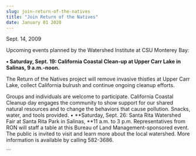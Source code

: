 ```yaml
---
slug: join-return-of-the-natives
title: "Join Return of the Natives"
date: January 01 2020
---
```


 
<p>Sept. 14, 2009</p>
<p>Upcoming events planned by the Watershed Institute at CSU Monterey Bay:</p>
<p>
  <strong
    >• Saturday, Sept. 19: California Coastal Clean-up at Upper Carr Lake in
    Salinas, 9 a.m.-noon.</strong
  >
</p>
<p>
  The Return of the Natives project will remove invasive thistles at Upper Carr
  Lake, collect California bulrush and continue ongoing cleanup efforts.
</p>
<p>
  Groups and individuals are welcome to participate. California Coastal Cleanup
  day engages the community to show support for our shared natural resources and
  to change the behaviors that cause pollution. Snacks, water, and tools
  provided. • **Saturday, Sept. 26: Santa Rita Watershed Fair at Santa Rita Park
  in Salinas, **11 a.m. to 3 p.m. Representatives from RON will staff a table at
  this Bureau of Land Management-sponsored event. The public is invited to visit
  and learn more about the local watershed. More information is available by
  calling 582-3686.
</p>
<p></p>
<p></p>
```
